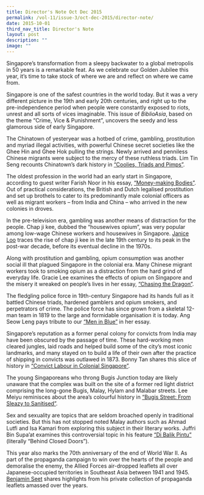 ```yaml
---
title: Director's Note Oct Dec 2015
permalink: /vol-11/issue-3/oct-dec-2015/director-note/
date: 2015-10-01
third_nav_title: Director's Note
layout: post
description: ""
image: ""
---
```

Singapore’s transformation from a sleepy backwater to a global metropolis in 50 years is a remarkable feat. As we celebrate our Golden Jubilee this year, it’s time to take stock of where we are and reflect on where we came from.

Singapore is one of the safest countries in the world today. But it was a very different picture in the 19th and early 20th centuries, and right up to the pre-independence period when people were constantly exposed to riots, unrest and all sorts of vices imaginable. This issue of *BiblioAsia*, based on the theme “Crime, Vice & Punishment”, uncovers the seedy and less glamorous side of early Singapore.

The Chinatown of yesteryear was a hotbed of crime, gambling, prostitution and myriad illegal activities, with powerful Chinese secret societies like the Ghee Hin and Ghee Hok pulling the strings. Newly arrived and penniless Chinese migrants were subject to the mercy of these ruthless triads. Lim Tin Seng recounts Chinatown’s dark history in [“Coolies, Triads and Pimps”](https://nlb-ba-staging.netlify.app/vol-11/issue-3/oct-dec-2015/coolies).

The oldest profession in the world had an early start in Singapore, according to guest writer Farish Noor in his essay, [“Money-making Bodies”](https://nlb-ba-staging.netlify.app/vol-11/issue-3/oct-dec-2015/bodies). Out of practical considerations, the British and Dutch legalised prostitution and set up brothels to cater to its predominantly male colonial officers as well as migrant workers – from India and China – who arrived in the new colonies in droves.

In the pre-television era, gambling was another means of distraction for the people. Chap ji kee, dubbed the “housewives opium”, was very popular among low-wage Chinese workers and housewives in Singapore. [Janice Loo](https://nlb-ba-staging.netlify.app/vol-11/issue-3/oct-dec-2015/housewives) traces the rise of chap ji kee in the late 19th century to its peak in the post-war decade, before its eventual decline in the 1970s.

Along with prostitution and gambling, opium consumption was another social ill that plagued Singapore in the colonial era. Many Chinese migrant workers took to smoking opium as a distraction from the hard grind of everyday life. Gracie Lee examines the effects of opium on Singapore and the misery it wreaked on people’s lives in her essay, [“Chasing the Dragon”](https://nlb-ba-staging.netlify.app/vol-11/issue-3/oct-dec-2015/dragon).

The fledgling police force in 19th-century Singapore had its hands full as it battled Chinese triads, hardened gamblers and opium smokers, and perpetrators of crime. The police force has since grown from a skeletal 12-man team in 1819 to the large and formidable organisation it is today. Ang Seow Leng pays tribute to our [“Men in Blue”](https://nlb-ba-staging.netlify.app/vol-11/issue-3/oct-dec-2015/blue) in her essay.

Singapore’s reputation as a former penal colony for convicts from India may have been obscured by the passage of time. These hard-working men cleared jungles, laid roads and helped build some of the city’s most iconic landmarks, and many stayed on to build a life of their own after the practice of shipping in convicts was outlawed in 1873. Bonny Tan shares this slice of history in [“Convict Labour in Colonial Singapore”](https://nlb-ba-staging.netlify.app/vol-11/issue-3/oct-dec-2015/convict).

The young Singaporeans who throng Bugis Junction today are likely unaware that the complex was built on the site of a former red light district comprising the long-gone Bugis, Malay, Hylam and Malabar streets. Lee Meiyu reminisces about the area’s colourful history in [“Bugis Street: From Sleazy to Sanitised”](https://nlb-ba-staging.netlify.app/vol-11/issue-3/oct-dec-2015/bugis).

Sex and sexuality are topics that are seldom broached openly in traditional societies. But this has not stopped noted Malay authors such as Ahmad Lutfi and Isa Kamari from exploring this subject in their literary works. Juffri Bin Supa’at examines this controversial topic in his feature [“Di Balik Pintu”](https://nlb-ba-staging.netlify.app/vol-11/issue-3/oct-dec-2015/pintu) (literally “Behind Closed Doors”).

This year also marks the 70th anniversary of the end of World War II. As part of the propaganda campaign to win over the hearts of the people and demoralise the enemy, the Allied Forces air-dropped leaflets all over Japanese-occupied territories in Southeast Asia between 1941 and 1945. [Benjamin Seet](https://nlb-ba-staging.netlify.app/vol-11/issue-3/oct-dec-2015/wartime) shares highlights from his private collection of propaganda leaflets amassed over the years.
